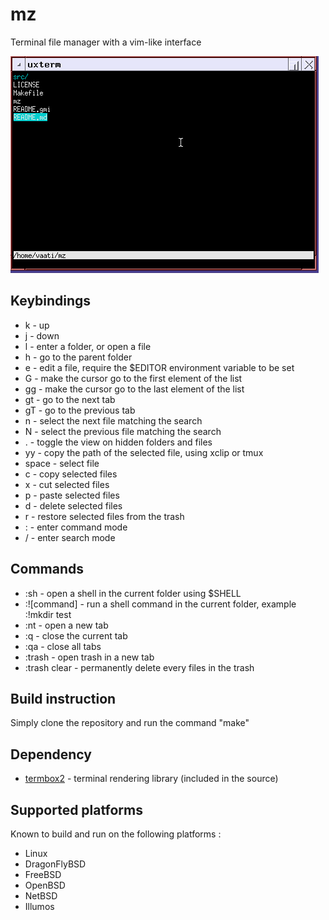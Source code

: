 # mz

Terminal file manager with a vim-like interface

![pic0](./img/img.gif)

## Keybindings

* k	- up
* j	- down
* l	- enter a folder, or open a file
* h	- go to the parent folder
* e	- edit a file, require the $EDITOR environment variable to be set
* G	- make the cursor go to the first element of the list
* gg	- make the cursor go to the last element of the list
* gt	- go to the next tab
* gT	- go to the previous tab
* n	- select the next file matching the search
* N	- select the previous file matching the search
* .	- toggle the view on hidden folders and files
* yy	- copy the path of the selected file, using xclip or tmux
* space	- select file
* c	- copy selected files
* x	- cut selected files
* p	- paste selected files
* d	- delete selected files
* r	- restore selected files from the trash
* :	- enter command mode
* /	- enter search mode

## Commands

* :sh		- open a shell in the current folder using $SHELL
* :![command]	- run a shell command in the current folder, example :!mkdir test
* :nt		- open a new tab
* :q		- close the current tab
* :qa		- close all tabs
* :trash	- open trash in a new tab
* :trash clear	- permanently delete every files in the trash

## Build instruction

Simply clone the repository and run the command "make"

## Dependency

* [termbox2][0] - terminal rendering library (included in the source)

## Supported platforms

Known to build and run on the following platforms :
* Linux
* DragonFlyBSD
* FreeBSD
* OpenBSD
* NetBSD
* Illumos

[0]: https://github.com/termbox/termbox2
